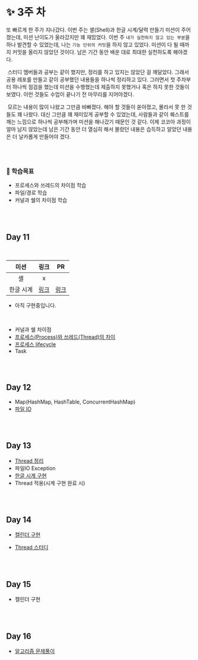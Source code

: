 # ✨ 3주 차

또 빠르게 한 주가 지나갔다. 이번 주는 셸(Shell)과 한글 시계/달력 만들기 미션이 주어졌는데, 미션 난이도가 올라갔지만 꽤 재밌었다. 이번 주 `내가 실천하지 않고 있는 부분`을 하나 발견할 수 있었는데,
나는 `기능 단위의 커밋`을 하지 않고 있었다. 미션이 다 될 때까지 커밋을 올리지 않았던 것이다. 남은 기간 동안 배운 대로 최대한 실천하도록 해야겠다.

&nbsp;스터디 멤버들과 공부는 같이 했지만, 정리를 하고 있지는 않았단 걸 깨달았다. 그래서 공용 레포를 만들고 같이 공부했던 내용들을 하나씩 정리하고 있다. 그러면서 첫 주차부터 하나씩 점검을 했는데 미션을
수행했는데 제출하지 못했거나 혹은 하지 못한 것들이 보였다. 이런 것들도 수업이 끝나기 전 마무리를 지어야겠다.

&nbsp;모르는 내용이 많이 나왔고 그만큼 바빠졌다. 해야 할 것들이 쏟아졌고, 몰라서 못 한 것들도 꽤 나왔다. 대신 그만큼 꽤 재미있게 공부할 수 있었는데, 사람들과 같이 퀘스트를 깨는 느낌으로 하나씩
공부해가며 미션을 해나갔기 때문인 것 같다. 이제 코코아 과정이 얼마 남지 않았는데 남은 기간 동안 더 열심히 해서 몰랐던 내용은 습득하고 알았던 내용은 더 날카롭게 만들어야 겠다.

<br/><br/>

### 📘 학습목표

- 프로세스와 쓰레드의 차이점 학습
- 파일/경로 학습
- 커널과 쉘의 차이점 학습

<br/><br/>

## Day 11

<br/>

| 미션    |        링크       |         PR         |
| :-----:|:---------------:|:------------------:|
|   셸    |  x              |                    |
| 한글 시계 | [링크](https://github.com/devjun10/Hangle_Clock) |[링크](https://github.com/devjun10/Hangle_Clock/pull/1)|

* 아직 구현중입니다.

<br/>

- 커널과 쉘 차이점
- [프로세스(Process)와 쓰레드(Thread)의 차이](./day_11/readme.md)
- [프로세스 lifecycle](./day_11/readme.md#프로세스의_상태)
- Task

<br/><br/>

## Day 12

- Map(HashMap, HashTable, ConcurrentHashMap)
- [파일 IO]()

<br/><br/>

## Day 13

- [Thread 정리](https://github.com/devjun10/CodeSquad_Cocoa_Study/tree/main/content/thread/jun)
- 파일IO Exception
- [한글 시계 구현](https://github.com/devjun10/Hangle_Clock)
- Thread 적용(시계 구현 완료 시)

<br/><br/>

## Day 14

- [캘린더 구현](https://github.com/devjun10/Hangle_Clock)
- [Thread 스터디](https://github.com/devjun10/CodeSquad_Study)

  <br/><br/>

## Day 15

- 캘린더 구현

<br/><br/>

## Day 16

- [알고리즘 문제풀이](https://github.com/devjun10/Algorithm/blob/master/src/main/resources/contents/hackerrank.md)

  <br/><br/>